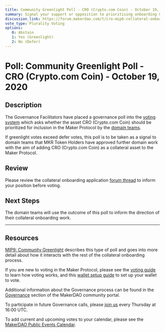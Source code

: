 ```yaml
---
title: Community Greenlight Poll - CRO (Crypto.com Coin) - October 19, 2020
summary: Signal your support or opposition to prioritising onboarding CRO (Crypto.com Coin). 
discussion_link: https://forum.makerdao.com/t/cro-mip6-collateral-onboarding-application-crypto-com/4453
vote_type: Plurality Voting
options:
   0: Abstain
   1: Yes (Greenlight)
   2: No (Defer)
---
```

# Poll: Community Greenlight Poll - CRO (Crypto.com Coin) - October 19, 2020

## Description

The Governance Facilitators have placed a governance poll into the [voting system](https://vote.makerdao.com/polling) which asks whether the asset CRO (Crypto.com Coin) should be prioritized for inclusion in the Maker Protocol by the [domain teams](https://github.com/makerdao/mips/blob/master/MIP7/mip7.md#mip7c2-the-current-domain-roles-list). 

If greenlight votes exceed defer votes, this poll is to be taken as a signal to domain teams that MKR Token Holders have approved further domain work with the aim of adding CRO (Crypto.com Coin) as a collateral asset to the Maker Protocol.

## Review

Please review the collateral onboarding application [forum thread](https://forum.makerdao.com/t/cro-mip6-collateral-onboarding-application-crypto-com/4453) to inform your position before voting.

## Next Steps

The domain teams will use the outcome of this poll to inform the direction of their collateral onboarding work.

---

## Resources

[MIP9: Community Greenlight](https://github.com/makerdao/mips/blob/Accepted/MIP9/mip9.md) describes this type of poll and goes into more detail about how it interacts with the rest of the collateral onboarding process.

If you are new to voting in the Maker Protocol, please see the [voting guide](https://community-development.makerdao.com/en/learn/governance/how-voting-works/) to learn how voting works, and this [wallet setup guide](https://community-development.makerdao.com/en/learn/governance/voting-setup/) to set up your wallet to vote.

Additional information about the Governance process can be found in the [Governance](https://community-development.makerdao.com/en/learn/governance) section of the MakerDAO community portal.

To participate in future Governance calls, please [join us](https://github.com/makerdao/community/tree/master/governance/governance-and-risk-meetings) every Thursday at 16:00 UTC.

To add current and upcoming votes to your calendar, please see the [MakerDAO Public Events Calendar](https://calendar.google.com/calendar/embed?src=makerdao.com_3efhm2ghipksegl009ktniomdk%40group.calendar.google.com&ctz=America%2FLos_Angeles).